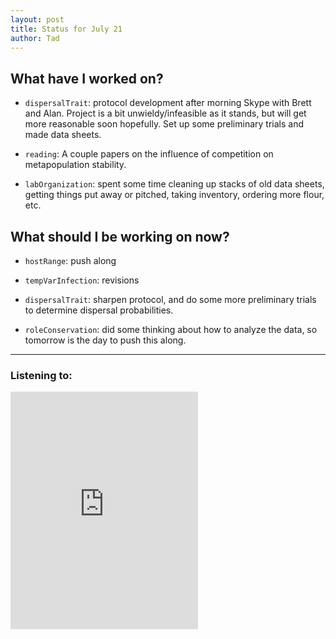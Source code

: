 ```yaml
---
layout: post
title: Status for July 21
author: Tad
---
```


## What have I worked on?

* `dispersalTrait`: protocol development after morning Skype with Brett and Alan. Project is a bit unwieldy/infeasible as it stands, but will get more reasonable soon hopefully. Set up some preliminary trials and made data sheets.

* `reading`: A couple papers on the influence of competition on metapopulation stability.

* `labOrganization`: spent some time cleaning up stacks of old data sheets, getting things put away or pitched, taking inventory, ordering more flour, etc.




## What should I be working on now?

* `hostRange`: push along

* `tempVarInfection`: revisions

* `dispersalTrait`: sharpen protocol, and do some more preliminary trials to determine dispersal probabilities.

* `roleConservation`: did some thinking about how to analyze the data, so tomorrow is the day to push this along.



---

### Listening to:
<iframe src="https://embed.spotify.com/?uri=spotify%3Atrack%3A31lGjAguxKqGI0PJqI5cEw" width="300" height="380" frameborder="0" allowtransparency="true"></iframe>
 <i class='fa fa-code' style='color:pink'></i>
